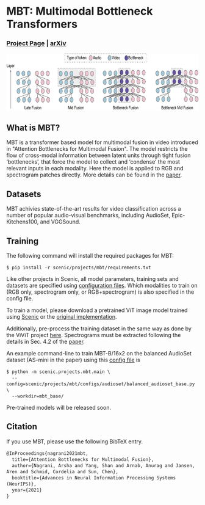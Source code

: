 # MBT: Multimodal Bottleneck Transformers

### [Project Page](https://a-nagrani.github.io/mbt.html) | [arXiv](https://arxiv.org/pdf/2107.00135.pdf)

<img src="bottlenecks.png" width="700" height="150" />

## What is MBT?

MBT is a transformer based model for multimodal fusion in video introduced in "Attention Bottlenecks for Multimodal Fusion". The model
restricts the flow of cross-modal information between latent units through tight
fusion ‘bottlenecks’, that force the model to collect and ‘condense’ the most
relevant inputs in each modality. Here the model is applied to RGB and
spectrogram patches directly. More details can be found in the [paper](https://proceedings.neurips.cc/paper/2021/file/76ba9f564ebbc35b1014ac498fafadd0-Paper.pdf).

## Datasets

MBT achivies state-of-the-art results for video classification across a number
of popular audio-visual benchmarks, including AudioSet, Epic-Kitchens100, and
VGGSound.

## Training

The following command will install the required packages for MBT:
```shell
$ pip install -r scenic/projects/mbt/requirements.txt
```

Like other projects in Scenic, all model parameters, training sets and datasets are specified using [configuration files](configs).
Which modalities to train on (RGB only, spectrogram only, or RGB+spectrogram) is also specified in the config file.

To train a model, please download a pretrained ViT image model trained using
[Scenic](https://github.com/google-research/scenic/tree/main/scenic/projects/baselines)
or the [original implementation](https://github.com/google-research/vision_transformer).

Additionally, pre-process the training dataset in the same way as done by the ViViT project [here](https://github.com/google-research/scenic/tree/main/scenic/projects/vivit/data/data.md). Spectrograms must be
extracted following the details in Sec. 4.2 of the [paper](https://proceedings.neurips.cc/paper/2021/file/76ba9f564ebbc35b1014ac498fafadd0-Paper.pdf).

An example command-line to train MBT-B/16x2 on the balanced AudioSet dataset (AS-mini in the paper)
using this [config file](configs/audioset/balanced_audioset_base.py)
is

```shell
$ python -m scenic.projects.mbt.main \
  --config=scenic/projects/mbt/configs/audioset/balanced_audioset_base.py \
  --workdir=mbt_base/
```

Pre-trained models will be released soon.
## Citation

If you use MBT, please use the following BibTeX entry.

```
@InProceedings{nagrani2021mbt,
  title={Attention Bottlenecks for Multimodal Fusion},
  author={Nagrani, Arsha and Yang, Shan and Arnab, Anurag and Jansen, Aren and Schmid, Cordelia and Sun, Chen},
  booktitle={Advances in Neural Information Processing Systems (NeurIPS)},
  year={2021}
}
```

